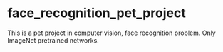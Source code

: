 # face_recognition_pet_project
This is a pet project in computer vision, face recognition problem. Only ImageNet pretrained networks.
